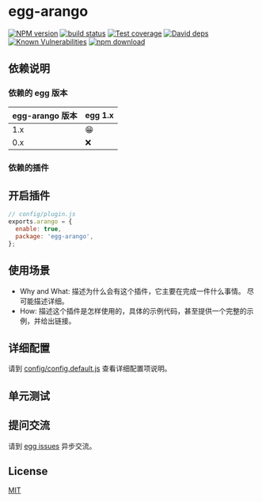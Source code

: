 # egg-arango

[![NPM version][npm-image]][npm-url]
[![build status][travis-image]][travis-url]
[![Test coverage][codecov-image]][codecov-url]
[![David deps][david-image]][david-url]
[![Known Vulnerabilities][snyk-image]][snyk-url]
[![npm download][download-image]][download-url]

[npm-image]: https://img.shields.io/npm/v/egg-arango.svg?style=flat-square
[npm-url]: https://npmjs.org/package/egg-arango
[travis-image]: https://img.shields.io/travis/eggjs/egg-arango.svg?style=flat-square
[travis-url]: https://travis-ci.org/eggjs/egg-arango
[codecov-image]: https://img.shields.io/codecov/c/github/eggjs/egg-arango.svg?style=flat-square
[codecov-url]: https://codecov.io/github/eggjs/egg-arango?branch=master
[david-image]: https://img.shields.io/david/eggjs/egg-arango.svg?style=flat-square
[david-url]: https://david-dm.org/eggjs/egg-arango
[snyk-image]: https://snyk.io/test/npm/egg-arango/badge.svg?style=flat-square
[snyk-url]: https://snyk.io/test/npm/egg-arango
[download-image]: https://img.shields.io/npm/dm/egg-arango.svg?style=flat-square
[download-url]: https://npmjs.org/package/egg-arango

<!--
Description here.
-->

## 依赖说明

### 依赖的 egg 版本

egg-arango 版本 | egg 1.x
--- | ---
1.x | 😁
0.x | ❌

### 依赖的插件
<!--

如果有依赖其它插件，请在这里特别说明。如

- security
- multipart

-->

## 开启插件

```js
// config/plugin.js
exports.arango = {
  enable: true,
  package: 'egg-arango',
};
```

## 使用场景

- Why and What: 描述为什么会有这个插件，它主要在完成一件什么事情。
尽可能描述详细。
- How: 描述这个插件是怎样使用的，具体的示例代码，甚至提供一个完整的示例，并给出链接。

## 详细配置

请到 [config/config.default.js](config/config.default.js) 查看详细配置项说明。

## 单元测试

<!-- 描述如何在单元测试中使用此插件，例如 schedule 如何触发。无则省略。-->

## 提问交流

请到 [egg issues](https://github.com/eggjs/egg/issues) 异步交流。

## License

[MIT](LICENSE)
